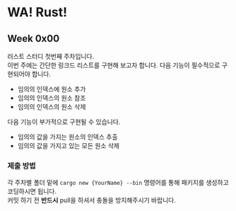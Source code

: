 # WA! Rust!

## Week 0x00
러스트 스터디 첫번째 주차입니다.  
이번 주에는 간단한 링크드 리스트를 구현해 보고자 합니다. 다음 기능이 필수적으로 구현되어야 합니다.  
* 임의의 인덱스에 원소 추가
* 임의의 인덱스의 원소 참조
* 임의의 인덱스의 원소 삭제

다음 기능이 부가적으로 구현될 수 있습니다.
* 임의의 값을 가지는 원소의 인덱스 추출
* 임의의 값을 가지고 있는 모든 원소 삭제

### 제출 방법
각 주차별 폴더 밑에 ``cargo new {YourName} --bin`` 명령어를 통해 패키지를 생성하고 코딩하시면 됩니다.  
커밋 하기 전 **반드시** pull을 하셔서 충돌을 방지해주시기 바랍니다.
